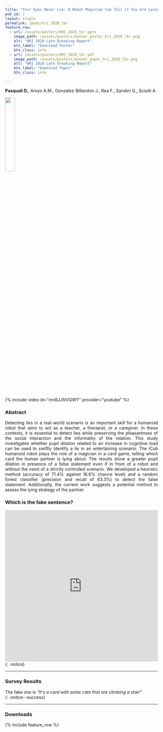```yaml
---
title: "Your Eyes Never Lie: A Robot Magician Can Tell if You Are Lying"
pub_id: 2
layout: single
permalink: /pubs/hri_2020_lbr
feature_row:
  - url: /assets/posters/HRI_2020_lbr.pptx
    image_path: /assets/posters/banner_poster_hri_2020_lbr.png
    alt: "HRI 2020 Late Breaking Report"
    btn_label: "Download Poster"
    btn_class: info
  - url: /assets/posters/HRI_2020_lbr.pdf
    image_path: /assets/posters/banner_paper_hri_2020_lbr.png
    alt: "HRI 2020 Late Breaking Report"
    btn_label: "Download Paper"
    btn_class: info

---
```

**Pasquali D.**, Aroyo A.M., Gonzalez-Billandon J., Rea F., Sandini G., Sciutti A.

<img width="25%" src="../../assets/images/hri.png">

<!-- {% include figure image_path="/assets/posters/lbr.png" %} -->

{% include video id="mn8JJ5lVQWY" provider="youtube" %}

### Abstract
<div style="text-align: justify">
Detecting lies in a real-world scenario is an important skill for a humanoid robot that aims to act as a teacher, a therapist, or a caregiver. In these contexts, it is essential to detect lies while preserving the pleasantness of the social interaction and the informality of the relation. This study investigates whether pupil dilation related to an increase in cognitive load can be used to swiftly identify a lie in an entertaining scenario. The iCub humanoid robot plays the role of a magician in a card game, telling which card the human partner is lying about. The results show a greater pupil dilation in presence of a false statement even if in front of a robot and without the need of a strictly controlled scenario. We developed a heuristic method (accuracy of 71.4% against 16.6% chance level) and a random forest classifier (precision and recall of 83.3%) to detect the false statement. Additionally, the current work suggests a potential method to assess the lying strategy of the partner.
</div>


### Which is the fake sentence?
<div>

<iframe src="https://docs.google.com/forms/d/e/1FAIpQLScsDiGDNAKJtMCDexCXvEIZSwRDpw0djGikc704UUc3fvk8sQ/viewform?embedded=true" width="100%" height="500" frameborder="0" marginheight="0" marginwidth="0">Caricamento…</iframe>
</div>{: .notice}

---

### Survey Results

<div>The fake one is <i>"It's a card with some cats that are climbing a stair"</i></div>{: .notice--success}

<!-- <iframe width="100%" height="350" seamless frameborder="0" scrolling="no" src="https://docs.google.com/spreadsheets/d/e/2PACX-1vS2CXctHrD_X3dPPZI0ZSNu_dI2Y_vq47IJBN61yqbeqHpNipi6M34EVoTqf6jM1s2fXN9znPmgQu11/pubchart?oid=1702591448&amp;format=interactive"></iframe> -->

---

### Downloads

{% include feature_row %}


